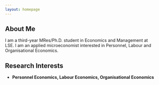 ```yaml
---
layout: homepage
---
```


## About Me

I am a third-year MRes/Ph.D. student in Economics and Management at LSE. I am an applied microeconomist interested in Personnel, Labour and Organisational Economics.

## Research Interests

- **Personnel Economics, Labour Economics, Organisational Economics**


